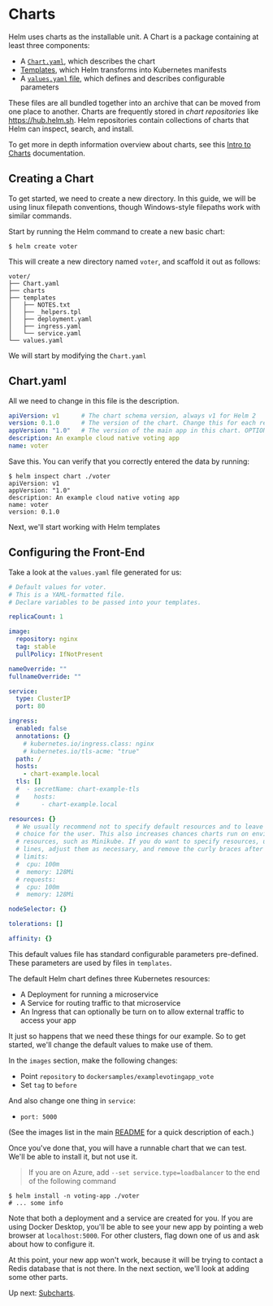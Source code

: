# Charts

Helm uses charts as the installable unit. A Chart is a package containing at least three components:

- A [`Chart.yaml`](https://docs.helm.sh/developing_charts#the-chart-yaml-file), which describes the chart
- [Templates](https://docs.helm.sh/developing_charts#template-files), which Helm transforms into Kubernetes manifests
- A [`values.yaml` file](https://docs.helm.sh/developing_charts#templates-and-values), which defines and describes configurable parameters

These files are all bundled together into an archive that can be moved from one place to another. Charts are frequently stored in _chart repositories_ like <https://hub.helm.sh>. Helm repositories contain collections of charts that Helm can inspect, search, and install.

To get more in depth information overview about charts, see this [Intro to Charts](https://docs.helm.sh/developing_charts/#charts) documentation.

## Creating a Chart

To get started, we need to create a new directory. In this guide, we will be using linux filepath conventions, though Windows-style filepaths work with similar commands.

Start by running the Helm command to create a new basic chart:

```console
$ helm create voter
```

This will create a new directory named `voter`, and scaffold it out as follows:

```text
voter/
├── Chart.yaml
├── charts
├── templates
│   ├── NOTES.txt
│   ├── _helpers.tpl
│   ├── deployment.yaml
│   ├── ingress.yaml
│   └── service.yaml
└── values.yaml
```

We will start by modifying the `Chart.yaml`

## Chart.yaml

All we need to change in this file is the description.

```yaml
apiVersion: v1      # The chart schema version, always v1 for Helm 2
version: 0.1.0      # The version of the chart. Change this for each release.
appVersion: "1.0"   # The version of the main app in this chart. OPTIONAL
description: An example cloud native voting app
name: voter
```

Save this. You can verify that you correctly entered the data by running:

```console
$ helm inspect chart ./voter
apiVersion: v1
appVersion: "1.0"
description: An example cloud native voting app
name: voter
version: 0.1.0
```

Next, we'll start working with Helm templates

## Configuring the Front-End

Take a look at the `values.yaml` file generated for us:

```yaml
# Default values for voter.
# This is a YAML-formatted file.
# Declare variables to be passed into your templates.

replicaCount: 1

image:
  repository: nginx
  tag: stable
  pullPolicy: IfNotPresent

nameOverride: ""
fullnameOverride: ""

service:
  type: ClusterIP
  port: 80

ingress:
  enabled: false
  annotations: {}
    # kubernetes.io/ingress.class: nginx
    # kubernetes.io/tls-acme: "true"
  path: /
  hosts:
    - chart-example.local
  tls: []
  #  - secretName: chart-example-tls
  #    hosts:
  #      - chart-example.local

resources: {}
  # We usually recommend not to specify default resources and to leave this as a conscious
  # choice for the user. This also increases chances charts run on environments with little
  # resources, such as Minikube. If you do want to specify resources, uncomment the following
  # lines, adjust them as necessary, and remove the curly braces after 'resources:'.
  # limits:
  #  cpu: 100m
  #  memory: 128Mi
  # requests:
  #  cpu: 100m
  #  memory: 128Mi

nodeSelector: {}

tolerations: []

affinity: {}
```

This default values file has standard configurable parameters pre-defined. These parameters are used by files in `templates`.

The default Helm chart defines three Kubernetes resources:

- A Deployment for running a microservice
- A Service for routing traffic to that microservice
- An Ingress that can optionally be turn on to allow external traffic to access your app

It just so happens that we need these things for our example. So to get started, we'll change the default values to make use of them.

In the `images` section, make the following changes:

- Point `repository` to `dockersamples/examplevotingapp_vote`
- Set `tag` to `before`

And also change one thing in `service`:

- `port: 5000`

(See the images list in the main [README](../README.md) for a quick description of each.)

Once you've done that, you will have a runnable chart that we can test. We'll be able to install it, but not use it.

> If you are on Azure, add `--set service.type=loadbalancer` to the end of the following command

```console
$ helm install -n voting-app ./voter
# ... some info
```

Note that both a deployment and a service are created for you. If you are using Docker Desktop, you'll be able to see your new app by pointing a web browser at `localhost:5000`. For other clusters, flag down one of us and ask about how to configure it.

At this point, your new app won't work, because it will be trying to contact a Redis database that is not there. In the next section, we'll look at adding some other parts.

Up next: [Subcharts](../03-subcharts/).
